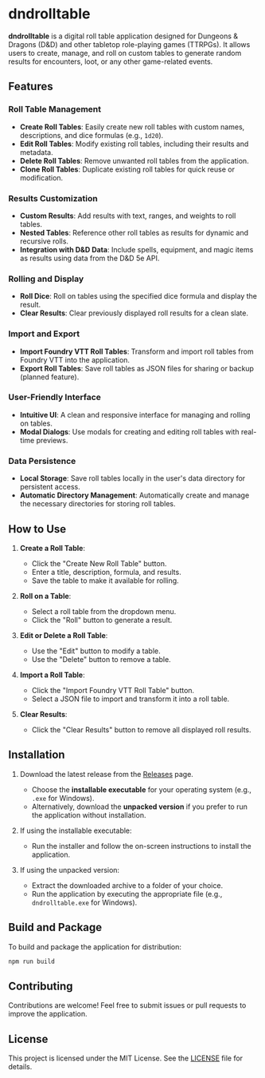 # dndrolltable

**dndrolltable** is a digital roll table application designed for Dungeons & Dragons (D&D) and other tabletop role-playing games (TTRPGs). It allows users to create, manage, and roll on custom tables to generate random results for encounters, loot, or any other game-related events.

## Features

### Roll Table Management
- **Create Roll Tables**: Easily create new roll tables with custom names, descriptions, and dice formulas (e.g., `1d20`).
- **Edit Roll Tables**: Modify existing roll tables, including their results and metadata.
- **Delete Roll Tables**: Remove unwanted roll tables from the application.
- **Clone Roll Tables**: Duplicate existing roll tables for quick reuse or modification.

### Results Customization
- **Custom Results**: Add results with text, ranges, and weights to roll tables.
- **Nested Tables**: Reference other roll tables as results for dynamic and recursive rolls.
- **Integration with D&D Data**: Include spells, equipment, and magic items as results using data from the D&D 5e API.

### Rolling and Display
- **Roll Dice**: Roll on tables using the specified dice formula and display the result.
- **Clear Results**: Clear previously displayed roll results for a clean slate.

### Import and Export
- **Import Foundry VTT Roll Tables**: Transform and import roll tables from Foundry VTT into the application.
- **Export Roll Tables**: Save roll tables as JSON files for sharing or backup (planned feature).

### User-Friendly Interface
- **Intuitive UI**: A clean and responsive interface for managing and rolling on tables.
- **Modal Dialogs**: Use modals for creating and editing roll tables with real-time previews.

### Data Persistence
- **Local Storage**: Save roll tables locally in the user's data directory for persistent access.
- **Automatic Directory Management**: Automatically create and manage the necessary directories for storing roll tables.

## How to Use

1. **Create a Roll Table**:
   - Click the "Create New Roll Table" button.
   - Enter a title, description, formula, and results.
   - Save the table to make it available for rolling.

2. **Roll on a Table**:
   - Select a roll table from the dropdown menu.
   - Click the "Roll" button to generate a result.

3. **Edit or Delete a Roll Table**:
   - Use the "Edit" button to modify a table.
   - Use the "Delete" button to remove a table.

4. **Import a Roll Table**:
   - Click the "Import Foundry VTT Roll Table" button.
   - Select a JSON file to import and transform it into a roll table.

5. **Clear Results**:
   - Click the "Clear Results" button to remove all displayed roll results.

## Installation

1. Download the latest release from the [Releases](https://github.com/yourusername/dndrolltable/releases) page.
   - Choose the **installable executable** for your operating system (e.g., `.exe` for Windows).
   - Alternatively, download the **unpacked version** if you prefer to run the application without installation.

2. If using the installable executable:
   - Run the installer and follow the on-screen instructions to install the application.

3. If using the unpacked version:
   - Extract the downloaded archive to a folder of your choice.
   - Run the application by executing the appropriate file (e.g., `dndrolltable.exe` for Windows).

## Build and Package

To build and package the application for distribution:
```bash
npm run build
```

## Contributing

Contributions are welcome! Feel free to submit issues or pull requests to improve the application.

## License

This project is licensed under the MIT License. See the [LICENSE](LICENSE) file for details.
